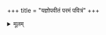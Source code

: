 +++
title = "यज्ञोपवीतं परमं पवित्रं"
+++
<details><summary>मूलम्</summary>

यज्ञोपवीतं परमं पवित्रं  
प्रजापतेर्यत्सहजं पुरस्तात् ।  
आयुष्यमग्रियं (आयुष्यमग्र्यं) प्रतिमुञ्च शुभ्रं  
यज्ञोपवीतं बलमस्तु तेजः
</details>

